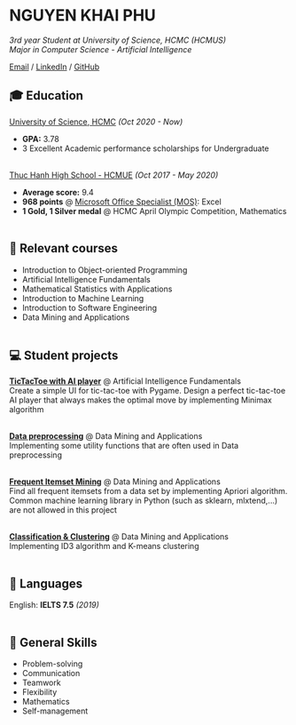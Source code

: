 # NGUYEN KHAI PHU

_3rd year Student at University of Science, HCMC (HCMUS)_ <br>
_Major in Computer Science - Artificial Intelligence_ <br>

[Email](mailto:nkphu243373@gmail.com) / [LinkedIn](https://www.linkedin.com/in/phu-nguyen-a91680263/) / [GitHub](https://github.com/NgKhaiPhu)

## 🎓 Education
[University of Science, HCMC](https://www.hcmus.edu.vn) _(Oct 2020 - Now)_ <br>
- **GPA:** 3.78
- 3 Excellent Academic performance scholarships for Undergraduate
<br><br>

[Thuc Hanh High School - HCMUE](http://trunghocthuchanhdhsp.edu.vn/index.php?lang=vi) _(Oct 2017 - May 2020)_ <br>
- **Average score:** 9.4
- **968 points** @ [Microsoft Office Specialist (MOS)](https://iigvietnam.com/mos-test/): Excel
- **1 Gold, 1 Silver medal** @ HCMC April Olympic Competition, Mathematics
<br><br>

## 📓 Relevant courses
- Introduction to Object-oriented Programming
- Artificial Intelligence Fundamentals
- Mathematical Statistics with Applications
- Introduction to Machine Learning
- Introduction to Software Engineering
- Data Mining and Applications
<br><br>

## 💻 Student projects
[**TicTacToe with AI player**](https://github.com/NgKhaiPhu/TicTacToe-with-AI-player) @ Artificial Intelligence Fundamentals <br>
Create a simple UI for tic-tac-toe with Pygame. Design a perfect tic-tac-toe AI player that always makes the optimal move by implementing Minimax algorithm
<br><br>

[**Data preprocessing**](https://github.com/NgKhaiPhu/Data-preprocessing) @ Data Mining and Applications <br>
Implementing some utility functions that are often used in Data preprocessing
<br><br>

[**Frequent Itemset Mining**](https://github.com/NgKhaiPhu/Frequent-Itemset-Mining) @ Data Mining and Applications <br>
Find all frequent itemsets from a data set by implementing Apriori algorithm. Common machine learning library in Python (such as sklearn, mlxtend,...) are not allowed in this project
<br><br>

[**Classification & Clustering**](https://github.com/NgKhaiPhu/Classification-and-Clustering) @ Data Mining and Applications <br>
Implementing ID3 algorithm and K-means clustering
<br><br>

## 💬 Languages
English: **IELTS 7.5** _(2019)_
<br><br>

## 📌 General Skills
- Problem-solving
- Communication
- Teamwork
- Flexibility
- Mathematics
- Self-management

